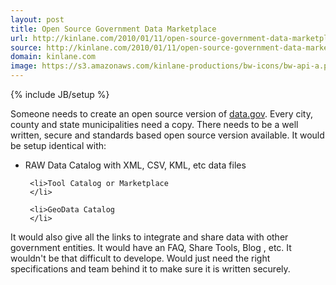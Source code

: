 ```yaml
---
layout: post
title: Open Source Government Data Marketplace
url: http://kinlane.com/2010/01/11/open-source-government-data-marketplace/
source: http://kinlane.com/2010/01/11/open-source-government-data-marketplace/
domain: kinlane.com
image: https://s3.amazonaws.com/kinlane-productions/bw-icons/bw-api-a.png
---
```

{% include JB/setup %}<p>
     Someone needs to create an open source version of <a href="http://www.data.gov/">data.gov</a>. Every city, county and state municipalities need a copy. There needs to be a well written, secure and standards based open source version available. It would be setup identical with:
</p>

<ul class="mainlist">
     <li>RAW Data Catalog with XML, CSV, KML, etc data files
     </li>

     <li>Tool Catalog or Marketplace
     </li>

     <li>GeoData Catalog
     </li>
</ul>

<p>
     It would also give all the links to integrate and share data with other government entities. It would have an FAQ, Share Tools, Blog , etc. It wouldn't be that difficult to develope. Would just need the right specifications and team behind it to make sure it is written securely.
</p>